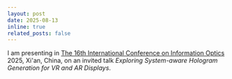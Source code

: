 ```yaml
---
layout: post
date: 2025-08-13
inline: true
related_posts: false
---
```


I am presenting in [The 16th International Conference on Information Optics](https://www.researching.cn/conference/CIOP2025) 2025, Xi'an, China, on an invited talk *Exploring System-aware Hologram Generation for VR and AR Displays*.
